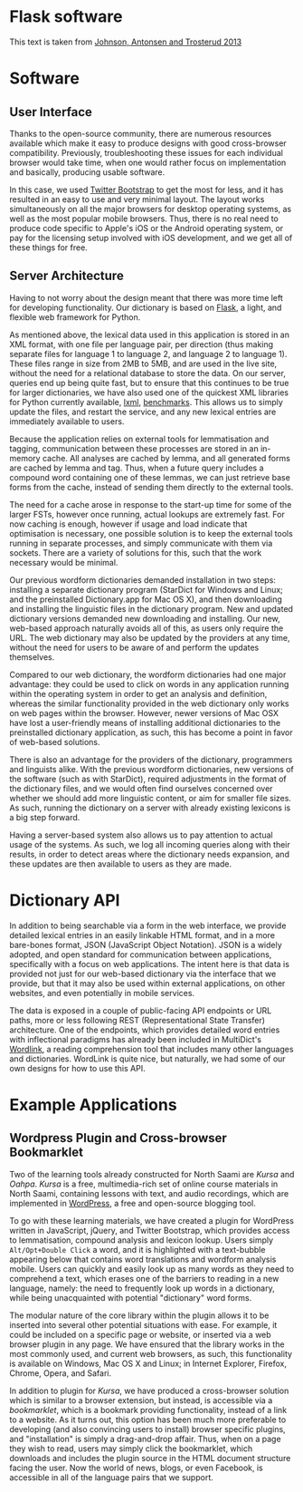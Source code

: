 # Flask software

This text is taken from [Johnson, Antonsen and Trosterud 2013](http://www.ep.liu.se/ecp/085/010/ecp1385010.pdf)

# Software

## User Interface

Thanks to the open-source community, there are numerous resources available
which make it easy to produce designs with good cross-browser compatibility.
Previously, troubleshooting these issues for each individual browser would take
time, when one would rather focus on implementation and basically, producing
usable software.

In this case, we used [Twitter Bootstrap](http://twitter.github.com/bootstrap)
to get the most
for less, and it has resulted in an easy to use and very minimal layout.
The layout works simultaneously on all the major browsers
for desktop operating systems, as well as the most popular mobile browsers.
Thus, there is no real need to produce code specific to
Apple's iOS or the Android operating system, or pay for the licensing setup
involved with iOS development, and we get all of these things for free.

## Server Architecture

Having to not worry about the design meant that there was more time left for
developing functionality. Our dictionary is based on
[Flask](http://flask.pocoo.org/), a light, and flexible web
framework for Python.

As mentioned above, the lexical data used in this application is stored in an
XML format, with one file per language pair, per direction (thus making
separate files for language 1 to language 2, and language 2 to language 1).
These files range in size from 2MB to 5MB, and are used in the live site,
without the need for a relational database to store the data. On our server,
queries end up being quite fast, but to ensure that this continues to be true
for larger dictionaries, we have also used one of the quickest XML libraries
for Python currently available, [lxml](http://lxml.de),
[benchmarks](http://lxml.de/performance.html).
This allows us to
simply update the files, and restart the service, and any new lexical entries
are immediately available to users.

Because the application relies on external tools for lemmatisation and tagging,
communication between these processes are stored in an in-memory cache. All
analyses are cached by lemma, and all generated forms are cached by lemma and
tag. Thus, when a future query includes a compound word containing one of these
lemmas, we can just retrieve base forms from the cache, instead of sending them
directly to the external tools.

The need for a cache arose in response to the start-up time for some of the larger
FSTs, however once running, actual lookups are extremely fast. For
now caching is enough, however if usage and load indicate that optimisation is
necessary, one possible solution is to keep the external tools running in
separate processes, and simply communicate with them via sockets. There are a
variety of solutions for this, such that the work necessary would be minimal.

Our previous wordform dictionaries demanded installation in two steps:
installing a separate dictionary program (StarDict for Windows and Linux; and
the preinstalled Dictionary.app for Mac OS X), and then downloading and installing
the linguistic files in the dictionary program. New and updated dictionary
versions demanded new downloading and installing. Our new, web-based approach
naturally avoids all of this, as users only require the URL. The web
dictionary may also be updated by the providers at any time, without the need
for users to be aware of and perform the updates themselves.

Compared to our web dictionary, the wordform dictionaries had one major
advantage: they could be used to click on words in any application running
within the operating system in order to get an analysis and definition, whereas
the similar functionality provided in the web dictionary only works on web
pages within the browser. However, newer versions of Mac OSX have lost a
user-friendly means of installing additional dictionaries to the preinstalled
dictionary application, as such, this has become a point in favor of web-based
solutions.

There is also an advantage for the providers of the dictionary, programmers and
linguists alike. With the previous wordform dictionaries, new versions of the
software (such as with StarDict), required adjustments in the format of the
dictionary files, and we would often find ourselves concerned over whether we
should add more linguistic content, or aim for smaller file sizes. As such,
running the dictionary on a server with already existing lexicons is a big step forward.

Having a server-based system also allows us to pay attention to actual usage of
the systems. As such, we log all incoming queries along with their
results, in order to detect areas where the dictionary needs expansion, and
these updates are then available to users as they are made.

# Dictionary API

In addition to being searchable via a form in the web interface, we provide
detailed lexical entries in an easily linkable HTML format, and in a more
bare-bones format, JSON (JavaScript Object Notation). JSON is a widely adopted,
and open standard for communication between applications, specifically with a
focus on web applications. The intent here is that data is provided not just
for our web-based dictionary via the interface that we provide, but that it may
also be used within external applications, on other websites, and even
potentially in mobile services.

The data is exposed in a couple of public-facing API endpoints or URL paths,
more or less following REST (Representational State Transfer) architecture. One
of the endpoints, which provides detailed word entries with inflectional
paradigms has already been included in MultiDict's
[Wordlink](http://multidict.net/multidict/), a reading
comprehension tool that includes many other languages and dictionaries.
WordLink is quite nice, but naturally, we had some of our own designs for how
to use this API.

# Example Applications

## Wordpress Plugin and Cross-browser Bookmarklet

Two of the learning tools already constructed for North Saami are $Kursa$ and
$Oahpa$. $Kursa$ is a free, multimedia-rich set of online course materials in North Saami,
containing lessons with text, and audio recordings, which are implemented in
[WordPress](http://www.wordpress.org/), a free and open-source
blogging tool.

To go with these learning materials, we have created a plugin for WordPress
written in JavaScript, jQuery, and Twitter Bootstrap, which provides access to
lemmatisation, compound analysis and lexicon lookup. Users simply
`Alt/Opt+Double Click` a word, and it is highlighted with a text-bubble
appearing below that contains word translations and wordform analysis
mobile. Users can quickly and easily look up as many words as they need
to comprehend a text, which erases one of the barriers to reading in a new
language, namely: the need to frequently look up words in a dictionary, while
being unacquainted with potential "dictionary" word forms.

The modular nature of the core library within the plugin allows it to be inserted
into several other potential situations with ease. For example, it could be
included on a specific page or website, or inserted via a web browser plugin in
any page. We have ensured that the library works in the most commonly used,
and current web browsers, as such, this functionality is available on Windows,
Mac OS X and Linux; in Internet Explorer, Firefox, Chrome, Opera, and Safari.

In addition to plugin for _Kursa_, we have produced a cross-browser solution
which is similar to a browser extension, but instead, is accessible via a
_bookmarklet_, which is a bookmark providing functionality, instead of a
link to a website. As it turns out, this option has been much more preferable
to developing (and also convincing users to install) browser specific plugins,
and "installation" is simply a drag-and-drop affair. Thus, when on a page they
wish to read, users may simply click the bookmarklet, which downloads and
includes the plugin source in the HTML document structure facing the user. Now
the world of news, blogs, or even Facebook, is accessible in all of the
language pairs that we support.
